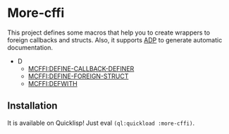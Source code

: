 # More-cffi

This project defines some macros that help you to create wrappers to foreign callbacks and structs. Also, it supports [ADP](https://github.com/Hectarea1996/adp) to generate automatic documentation.

* D
  * [MCFFI:DEFINE-CALLBACK-DEFINER](/docs/mcffi-api.md#macro-define-callback-definer)
  * [MCFFI:DEFINE-FOREIGN-STRUCT](/docs/mcffi-api.md#macro-define-foreign-struct)
  * [MCFFI:DEFWITH](/docs/mcffi-api.md#macro-defwith)

## Installation

It is available on Quicklisp! Just eval `(ql:quickload :more-cffi)`.

